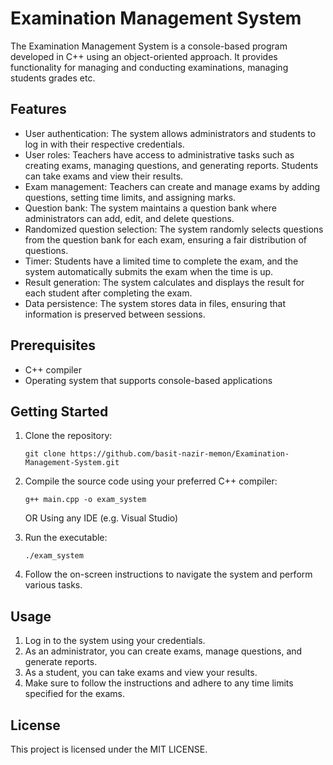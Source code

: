 # Examination Management System

The Examination Management System is a console-based program developed in C++ using an object-oriented approach. It provides functionality for managing and conducting examinations, managing students grades etc.

## Features

- User authentication: The system allows administrators and students to log in with their respective credentials.
- User roles: Teachers have access to administrative tasks such as creating exams, managing questions, and generating reports. Students can take exams and view their results.
- Exam management: Teachers can create and manage exams by adding questions, setting time limits, and assigning marks.
- Question bank: The system maintains a question bank where administrators can add, edit, and delete questions.
- Randomized question selection: The system randomly selects questions from the question bank for each exam, ensuring a fair distribution of questions.
- Timer: Students have a limited time to complete the exam, and the system automatically submits the exam when the time is up.
- Result generation: The system calculates and displays the result for each student after completing the exam.
- Data persistence: The system stores data in files, ensuring that information is preserved between sessions.

## Prerequisites

- C++ compiler
- Operating system that supports console-based applications

## Getting Started

1. Clone the repository:

   ```shell
   git clone https://github.com/basit-nazir-memon/Examination-Management-System.git
   ```

2. Compile the source code using your preferred C++ compiler:

   ```shell
   g++ main.cpp -o exam_system
   ```
   OR 
   Using any IDE (e.g. Visual Studio)

3. Run the executable:

   ```shell
   ./exam_system
   ```

4. Follow the on-screen instructions to navigate the system and perform various tasks.

## Usage

1. Log in to the system using your credentials.
2. As an administrator, you can create exams, manage questions, and generate reports.
3. As a student, you can take exams and view your results.
4. Make sure to follow the instructions and adhere to any time limits specified for the exams.

## License

This project is licensed under the MIT LICENSE.
